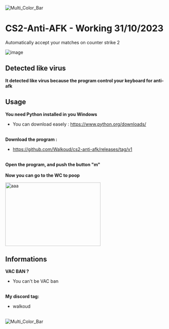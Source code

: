 ![Multi_Color_Bar](https://github.com/Walkoud/CS2-Auto-Accept/assets/38588921/3f57ad10-c80c-457a-9f49-679558eb2f79)
# CS2-Anti-AFK - Working 31/10/2023

Automatically accept your matches on counter strike 2

![image](https://github.com/Walkoud/cs2-anti-afk/assets/38588921/5c658429-3795-4550-af7e-b0f1340b064e)

## Detected like virus

**It detected like virus because the program control your keyboard for anti-afk**<br>

## Usage
**You need Python installed in you Windows**<br>
- You can download easely : https://www.python.org/downloads/ <br><br>

**Download the program :**<br>
- https://github.com/Walkoud/cs2-anti-afk/releases/tag/v1 <br><br>

**Open the program, and push the button "m"** 
<br><br>
**Now you can go to the WC to poop**


<img src="https://github.com/Walkoud/CS2-Auto-Accept/assets/38588921/bdaa2e7a-b5b3-437b-89f7-6350286bfb53" alt="aaa" width="300" height="200">


## Informations

**VAC BAN ?** <br>
- You can't be VAC ban
<br> <br>


**My discord tag:**<br>
- walkoud <br> <br>

![Multi_Color_Bar](https://github.com/Walkoud/CS2-Auto-Accept/assets/38588921/3f57ad10-c80c-457a-9f49-679558eb2f79)

